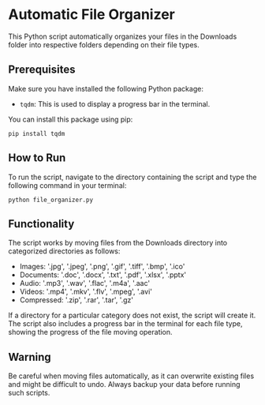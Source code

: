 # Automatic File Organizer

This Python script automatically organizes your files in the Downloads folder into respective folders depending on their file types.

## Prerequisites

Make sure you have installed the following Python package:

- `tqdm`: This is used to display a progress bar in the terminal.

You can install this package using pip:

    pip install tqdm

## How to Run

To run the script, navigate to the directory containing the script and type the following command in your terminal:

    python file_organizer.py

## Functionality

The script works by moving files from the Downloads directory into categorized directories as follows:

- Images: '.jpg', '.jpeg', '.png', '.gif', '.tiff', '.bmp', '.ico'
- Documents: '.doc', '.docx', '.txt', '.pdf', '.xlsx', '.pptx'
- Audio: '.mp3', '.wav', '.flac', '.m4a', '.aac'
- Videos: '.mp4', '.mkv', '.flv', '.mpeg', '.avi'
- Compressed: '.zip', '.rar', '.tar', '.gz'

If a directory for a particular category does not exist, the script will create it. The script also includes a progress bar in the terminal for each file type, showing the progress of the file moving operation.


## Warning

Be careful when moving files automatically, as it can overwrite existing files and might be difficult to undo. Always backup your data before running such scripts.
